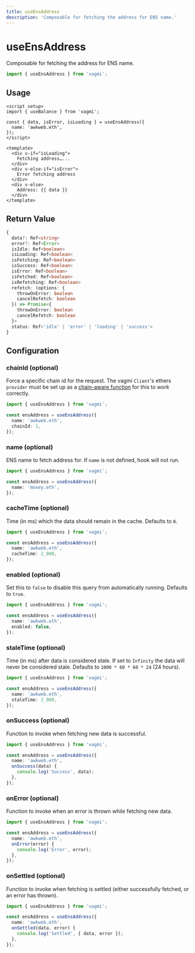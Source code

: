 ```yaml
---
title: useEnsAddress
description: 'Composable for fetching the address for ENS name.'
---
```


# useEnsAddress

Composable for fetching the address for ENS name.

```ts
import { useEnsAddress } from 'vagmi';
```

## Usage

```vue
<script setup>
import { useBalance } from 'vagmi';

const { data, isError, isLoading } = useEnsAddress({
  name: 'awkweb.eth',
});
</script>

<template>
  <div v-if="isLoading">
    Fetching address…...
  </div>
  <div v-else-if="isError">
    Error fetching address
  </div>
  <div v-else>
    Address: {{ data }}
  </div>
</template>
```

## Return Value

```ts
{
  data?: Ref<string>
  error?: Ref<Error>
  isIdle: Ref<boolean>
  isLoading: Ref<boolean>
  isFetching: Ref<boolean>
  isSuccess: Ref<boolean>
  isError: Ref<boolean>
  isFetched: Ref<boolean>
  isRefetching: Ref<boolean>
  refetch: (options: {
    throwOnError: boolean
    cancelRefetch: boolean
  }) => Promise<{
    throwOnError: boolean
    cancelRefetch: boolean
  }>
  status: Ref<'idle' | 'error' | 'loading' | 'success'>
}
```

## Configuration

### chainId (optional)

Force a specific chain id for the request. The vagmi `Client`'s ethers `provider` must be set up as a [chain-aware function](/docs/client#provider-optional) for this to work correctly.

```ts
import { useEnsAddress } from 'vagmi';

const ensAddress = useEnsAddress({
  name: 'awkweb.eth',
  chainId: 1,
});
```

### name (optional)

ENS name to fetch address for. If `name` is not defined, hook will not run.

```ts
import { useEnsAddress } from 'vagmi';

const ensAddress = useEnsAddress({
  name: 'moxey.eth',
});
```

### cacheTime (optional)

Time (in ms) which the data should remain in the cache. Defaults to `0`.

```ts
import { useEnsAddress } from 'vagmi';

const ensAddress = useEnsAddress({
  name: 'awkweb.eth',
  cacheTime: 2_000,
});
```

### enabled (optional)

Set this to `false` to disable this query from automatically running. Defaults to `true`.

```ts
import { useEnsAddress } from 'vagmi';

const ensAddress = useEnsAddress({
  name: 'awkweb.eth',
  enabled: false,
});
```

### staleTime (optional)

Time (in ms) after data is considered stale. If set to `Infinity` the data will never be considered stale. Defaults to `1000 * 60 * 60 * 24` (24 hours).

```ts
import { useEnsAddress } from 'vagmi';

const ensAddress = useEnsAddress({
  name: 'awkweb.eth',
  staleTime: 2_000,
});
```

### onSuccess (optional)

Function to invoke when fetching new data is successful.

```ts
import { useEnsAddress } from 'vagmi';

const ensAddress = useEnsAddress({
  name: 'awkweb.eth',
  onSuccess(data) {
    console.log('Success', data);
  },
});
```

### onError (optional)

Function to invoke when an error is thrown while fetching new data.

```ts
import { useEnsAddress } from 'vagmi';

const ensAddress = useEnsAddress({
  name: 'awkweb.eth',
  onError(error) {
    console.log('Error', error);
  },
});
```

### onSettled (optional)

Function to invoke when fetching is settled (either successfully fetched, or an error has thrown).

```ts
import { useEnsAddress } from 'vagmi';

const ensAddress = useEnsAddress({
  name: 'awkweb.eth',
  onSettled(data, error) {
    console.log('Settled', { data, error });
  },
});
```
